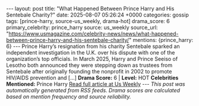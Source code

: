 --- layout: post title: "What Happened Between Prince Harry and His Sentebale Charity?" date: 2025-08-07 05:26:24 +0000 categories: gossip tags: [prince-harry, source-us_weekly, drama-hot] drama_score: 6 primary_celebrity: prince_harry source: us_weekly source_url: "https://www.usmagazine.com/celebrity-news/news/what-happened-between-prince-harry-and-his-sentebale-charity/" mentions: {prince_harry: 6} --- Prince Harry’s resignation from his charity Sentebale sparked an independent investigation in the U.K. over his dispute with one of the organization’s top officials. In March 2025, Harry and Prince Seeiso of Lesotho both announced they were stepping down as trustees from Sentebale after originally founding the nonprofit in 2002 to promote HIV/AIDS prevention and […] **Drama Score:** 6 | **Level:** HOT **Celebrities Mentioned:** Prince Harry [Read full article at Us Weekly](https://www.usmagazine.com/celebrity-news/news/what-happened-between-prince-harry-and-his-sentebale-charity/) --- *This post was automatically generated from RSS feeds. Drama scores are calculated based on mention frequency and source reliability.*
